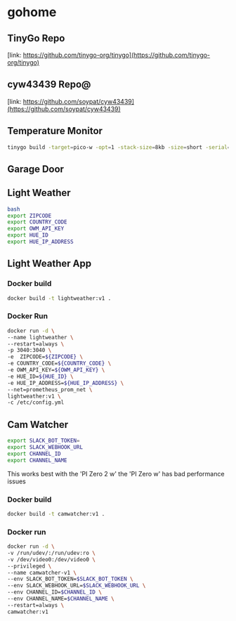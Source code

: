 # gohome

## TinyGo Repo

[link: https://github.com/tinygo-org/tinygo](https://github.com/tinygo-org/tinygo)

## cyw43439 Repo@

[link: https://github.com/soypat/cyw43439](https://github.com/soypat/cyw43439)

## Temperature Monitor

```sh
tinygo build -target=pico-w -opt=1 -stack-size=8kb -size=short -serial=uart -o main02.uf2 main.go
```


## Garage Door

## Light Weather

```sh
bash
export ZIPCODE
export COUNTRY_CODE
export OWM_API_KEY
export HUE_ID
export HUE_IP_ADDRESS
```

## Light Weather App

### Docker build

```sh
docker build -t lightweather:v1 .
```

### Docker Run

```sh
docker run -d \
--name lightweather \
--restart=always \
-p 3040:3040 \
-e  ZIPCODE=${ZIPCODE} \
-e COUNTRY_CODE=${COUNTRY_CODE} \
-e OWM_API_KEY=${OWM_API_KEY} \
-e HUE_ID=${HUE_ID} \
-e HUE_IP_ADDRESS=${HUE_IP_ADDRESS} \
--net=prometheus_prom_net \
lightweather:v1 \
-c /etc/config.yml
```

## Cam Watcher

```sh
export SLACK_BOT_TOKEN=
export SLACK_WEBHOOK_URL
export CHANNEL_ID
export CHANNEL_NAME
```

This works best with the 'PI Zero 2 w' the  'PI Zero w' has bad performance issues

### Docker build

```sh
docker build -t camwatcher:v1 .
```

### Docker run

```sh
docker run -d \
-v /run/udev/:/run/udev:ro \
-v /dev/video0:/dev/video0 \
--privileged \
--name camwatcher-v1 \
--env SLACK_BOT_TOKEN=$SLACK_BOT_TOKEN \
--env SLACK_WEBHOOK_URL=$SLACK_WEBHOOK_URL \
--env CHANNEL_ID=$CHANNEL_ID \
--env CHANNEL_NAME=$CHANNEL_NAME \
--restart=always \
camwatcher:v1
```

